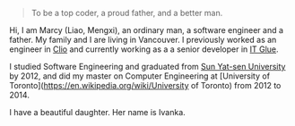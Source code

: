 

> To be a top coder, a proud father, and a better man.


Hi, I am Marcy (Liao, Mengxi), an ordinary man, a software engineer and a father. My family and I are living in Vancouver. I previously worked as an engineer in [Clio](https://www.clio.com) and currently working as a a senior developer in [IT Glue](https://www.itglue.com).

I studied Software Engineering and graduated from [Sun Yat-sen University](https://en.wikipedia.org/wiki/Sun_Yat-sen_University) by 2012, and did my master on Computer Engineering at [University of Toronto](https://en.wikipedia.org/wiki/University of Toronto) from 2012 to 2014.

I have a beautiful daughter. Her name is Ivanka.

